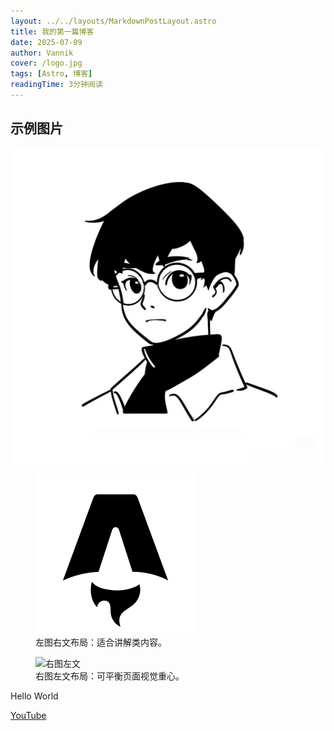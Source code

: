 ```yaml
---
layout: ../../layouts/MarkdownPostLayout.astro
title: 我的第一篇博客
date: 2025-07-09
author: Vannik
cover: /logo.jpg
tags: [Astro, 博客]
readingTime: 3分钟阅读
---
```


## 示例图片

![居中图片](/public/logo.jpg)

<figure class="image-left">
  <img src="/public/favicon.svg" alt="左图右文" />
  <figcaption>左图右文布局：适合讲解类内容。</figcaption>
</figure>

<figure class="image-right">
  <img src="/logo.jpg" alt="右图左文" />
  <figcaption>右图左文布局：可平衡页面视觉重心。</figcaption>
</figure>

Hello World

 [YouTube](https://www.youtube.com/)